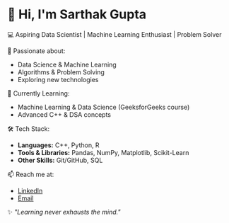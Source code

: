 # 👋 Hi, I'm Sarthak Gupta  

💻 Aspiring Data Scientist | Machine Learning Enthusiast | Problem Solver  

🚀 Passionate about:  
- Data Science & Machine Learning  
- Algorithms & Problem Solving  
- Exploring new technologies  

📘 Currently Learning:  
- Machine Learning & Data Science (GeeksforGeeks course)  
- Advanced C++ & DSA concepts  

🛠️ Tech Stack:  
- **Languages:** C++, Python, R  
- **Tools & Libraries:** Pandas, NumPy, Matplotlib, Scikit-Learn  
- **Other Skills:** Git/GitHub, SQL  

📫 Reach me at:  
- [LinkedIn](https://www.linkedin.com/in/sarthak-gupta)  
- [Email](mailto:your-email@example.com)  

✨ *"Learning never exhausts the mind."*  
